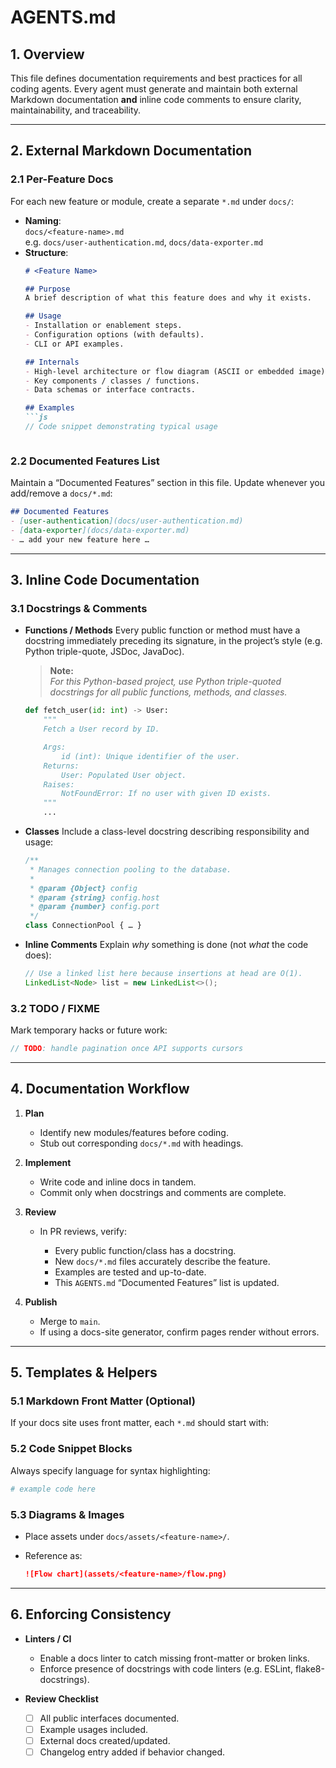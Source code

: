 # AGENTS.md

## 1. Overview  
This file defines documentation requirements and best practices for all coding agents. Every agent must generate and maintain both external Markdown documentation **and** inline code comments to ensure clarity, maintainability, and traceability.

---

## 2. External Markdown Documentation

### 2.1 Per-Feature Docs  
For each new feature or module, create a separate `*.md` under `docs/`:
- **Naming**:  
  `docs/<feature-name>.md`  
  e.g. `docs/user-authentication.md`, `docs/data-exporter.md`
- **Structure**:
  ```markdown
  # <Feature Name>

  ## Purpose
  A brief description of what this feature does and why it exists.

  ## Usage
  - Installation or enablement steps.
  - Configuration options (with defaults).
  - CLI or API examples.

  ## Internals
  - High-level architecture or flow diagram (ASCII or embedded image).
  - Key components / classes / functions.
  - Data schemas or interface contracts.

  ## Examples
  ```js
  // Code snippet demonstrating typical usage
  ```
  ```

### 2.2 Documented Features List  
Maintain a “Documented Features” section in this file. Update whenever you add/remove a `docs/*.md`:
```markdown
## Documented Features
- [user-authentication](docs/user-authentication.md)
- [data-exporter](docs/data-exporter.md)
- … add your new feature here …
```

---

## 3. Inline Code Documentation

### 3.1 Docstrings & Comments

* **Functions / Methods**
  Every public function or method must have a docstring immediately preceding its signature, in the project’s style (e.g. Python triple-quote, JSDoc, JavaDoc).

  > **Note:**  
  > _For this Python-based project, use Python triple-quoted docstrings for all public functions, methods, and classes._

  ```python
  def fetch_user(id: int) -> User:
      """
      Fetch a User record by ID.

      Args:
          id (int): Unique identifier of the user.
      Returns:
          User: Populated User object.
      Raises:
          NotFoundError: If no user with given ID exists.
      """
      ...
  ```

* **Classes**
  Include a class-level docstring describing responsibility and usage:

  ```js
  /**
   * Manages connection pooling to the database.
   *
   * @param {Object} config
   * @param {string} config.host
   * @param {number} config.port
   */
  class ConnectionPool { … }
  ```

* **Inline Comments**
  Explain *why* something is done (not *what* the code does):

  ```java
  // Use a linked list here because insertions at head are O(1).
  LinkedList<Node> list = new LinkedList<>();
  ```

### 3.2 TODO / FIXME

Mark temporary hacks or future work:

```go
// TODO: handle pagination once API supports cursors
```

---

## 4. Documentation Workflow

1. **Plan**

   * Identify new modules/features before coding.
   * Stub out corresponding `docs/*.md` with headings.

2. **Implement**

   * Write code and inline docs in tandem.
   * Commit only when docstrings and comments are complete.

3. **Review**

   * In PR reviews, verify:

     * Every public function/class has a docstring.
     * New `docs/*.md` files accurately describe the feature.
     * Examples are tested and up-to-date.
     * This `AGENTS.md` “Documented Features” list is updated.

4. **Publish**

   * Merge to `main`.
   * If using a docs-site generator, confirm pages render without errors.

---

## 5. Templates & Helpers

### 5.1 Markdown Front Matter (Optional)

If your docs site uses front matter, each `*.md` should start with:

<!-- (Add your front matter template here if needed) -->

### 5.2 Code Snippet Blocks

Always specify language for syntax highlighting:

```python
# example code here
```

### 5.3 Diagrams & Images

* Place assets under `docs/assets/<feature-name>/`.
* Reference as:

  ```markdown
  ![Flow chart](assets/<feature-name>/flow.png)
  ```

---

## 6. Enforcing Consistency

* **Linters / CI**

  * Enable a docs linter to catch missing front-matter or broken links.
  * Enforce presence of docstrings with code linters (e.g. ESLint, flake8-docstrings).

* **Review Checklist**

  * [ ] All public interfaces documented.
  * [ ] Example usages included.
  * [ ] External docs created/updated.
  * [ ] Changelog entry added if behavior changed.
